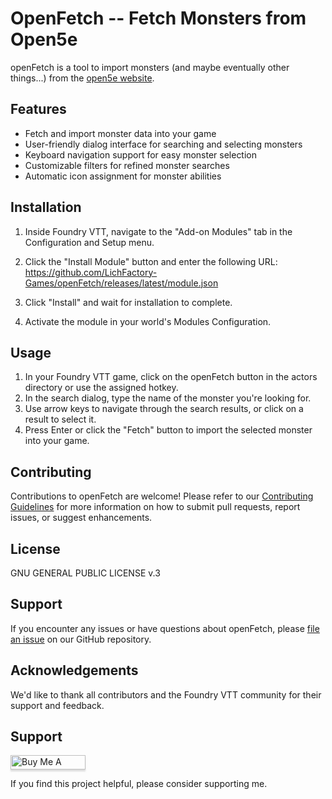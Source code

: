 # OpenFetch -- Fetch Monsters from Open5e

openFetch is a tool to import monsters (and maybe eventually other things...) from the [open5e website](https://open5e.com). 

## Features

- Fetch and import monster data into your game
- User-friendly dialog interface for searching and selecting monsters
- Keyboard navigation support for easy monster selection
- Customizable filters for refined monster searches
- Automatic icon assignment for monster abilities

## Installation

1. Inside Foundry VTT, navigate to the "Add-on Modules" tab in the Configuration and Setup menu.
2. Click the "Install Module" button and enter the following URL: https://github.com/LichFactory-Games/openFetch/releases/latest/module.json

3. Click "Install" and wait for installation to complete.
4. Activate the module in your world's Modules Configuration.

## Usage

1. In your Foundry VTT game, click on the openFetch button in the actors directory or use the assigned hotkey.
2. In the search dialog, type the name of the monster you're looking for.
3. Use arrow keys to navigate through the search results, or click on a result to select it.
4. Press Enter or click the "Fetch" button to import the selected monster into your game.

## Contributing

Contributions to openFetch are welcome! Please refer to our [Contributing Guidelines](CONTRIBUTING.md) for more information on how to submit pull requests, report issues, or suggest enhancements.

## License

GNU GENERAL PUBLIC LICENSE v.3

## Support

If you encounter any issues or have questions about openFetch, please [file an issue](https://github.com/LichFactory-Games/openFetch/issues) on our GitHub repository.

## Acknowledgements

We'd like to thank all contributors and the Foundry VTT community for their support and feedback.

## Support 

<a href="https://www.buymeacoffee.com/fxpy8fzgyxg" target="_blank"><img src="https://www.buymeacoffee.com/assets/img/custom_images/orange_img.png" alt="Buy Me A Coffee" style="height: 23px !important;width: 120px !important;box-shadow: 0px 3px 2px 0px rgba(190, 190, 190, 0.5) !important;-webkit-box-shadow: 0px 3px 2px 0px rgba(190, 190, 190, 0.5) !important;" ></a>

If you find this project helpful, please consider supporting me. 


